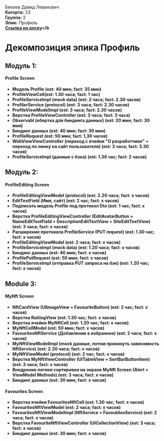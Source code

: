 Бекоев Давид Леванович\
<b>Когорта:</b> 23\
<b>Группа:</b> 2\
<b>Эпик:</b> Профиль\
<b>[Ссылка на доску](https://github.com/users/ilyanikitash/projects/2/views/3)</b
# Декомпозиция эпика Профиль

## Модуль 1:
 #### Profile Screen
- Модель Profile (est: 40 мин; fact: 35 мин)
- ProfileViewCell(est: 1.30 часа; fact: 1 час)
- ProfileServiceImpl (mock data) (est: 2 часа; fact: 2.30 часов)
- ProfilerService (protocol) (est: 3 часа; fact: 2.30 часов)
- ProfileViewModelImpl (est: 3 часа; fact: 2.30 часов)
- Верстка ProfileViewController (est: 3 часа; fact: 3 часа)
- Observabl<T> (обертка для биндинга данных) (est: 20 мин; fact: 30 мин)
- Биндинг данных (est: 40 мин; fact: 30 мин)
- ProfileRequest (est: 50 мин; fact: 1,30 часов)
- WebViewViewController (переход с ячейки "О разработчике" + переход по линку на сайт пользователя) (est: 3 часа; fact: 3.30 часов)
- ProfileServiceImpl (данные с бэка) (est: 1.30 час; fact: 2 часов)


## Модуль 2:
 #### ProfileEditing Screen
- ProfileEditingViewModel (protocol) (est: 2.20 часа; fact: x часов)
- EditTextField (Имя, сайт) (est: 2 час; fact: x часов)
- Подписать модель Profile под протокол Dto (est: 1 час; fact: x часов)
- Верстка ProfileEditingViewController (EditAvatarButton + NameEditTextField + DescriptionEditTextView + SiteEditTextView) (est: 3 часа; fact: x часов)
- Расширение протокола ProfileService (PUT request) (est: 1.30 час; fact: x часов)
- ProfileEditingViewModel (est: 2 часа; fact: x часов)
- ProfileServiceImpl (mock data) (est: 1.20 часа; fact: x часов)
- Биндинг данных (est: 40 мин; fact: x часов)
- ProfilePutRequest (est: 50 мин; fact: x часов)
- ProfileServiceImpl (отправка PUT запроса на бэк) (est: 1.20 час; fact: x часов)


## Module 3:
#### MyNft Screen
- NftCardView (UIImageView + FavouriteButton) (est: 2 час; fact: x часов)
- Верстка RaitingView (est: 1.30 час; fact: x часов)
- Верстка ячейки MyNftCell (est: 1.20 час; fact: x часов)
- MyNftCellModel (est: 50 мин; fact: x часов)
- FavouritesNftService (Добавление в избранное) (est: 2 часа; fact: x часов)
- MyNftViewModelImpl (mock данные, потом прокинуть зависимость NftService) (est: 2.20 часа; fact: x часов)
- MyNftViewModel (protocol) (est: 2 час; fact: x часов)
- Верстка MyNftViewController (UITableView + SortBarButtonItem) (est: 3 часа; fact: x часов)
- Внедрение логики сортировки на экране MyNft Screen (Alert + ViewModel Methods) (est: 3 часа; fact: x часов)
- Биндинг данных (est: 30 мин; fact: x часов)

#### Favourites Screen
- Верстка ячейки FavouritesNftCell (est: 1.30 час; fact: x часов)
- FavouritesNftViewModel (est: 2 часа; fact: x часов)
- FavouritesNftViewModelImpl (NftService + FavoutitesService) (est: 2 часа; fact: x часов)
- Верстка FavouriteNftViewController (UICollectionView) (est: 3 часа; fact: x часов)
- Биндинг данных (est: 30 мин; fact: x часов)

